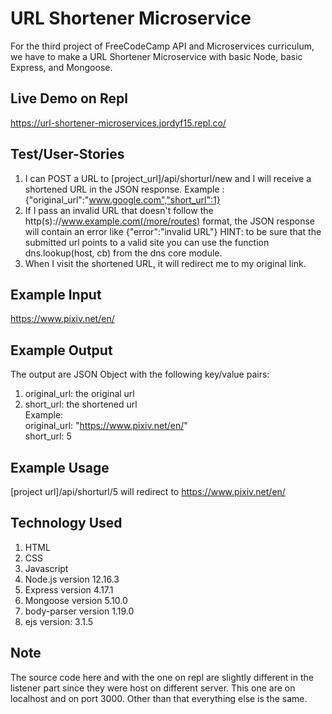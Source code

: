 # URL Shortener Microservice
For the third project of FreeCodeCamp API and Microservices curriculum, we have to make a URL Shortener Microservice with basic Node, basic Express, and Mongoose.

## Live Demo on Repl
https://url-shortener-microservices.jordyf15.repl.co/

## Test/User-Stories
1. I can POST a URL to [project_url]/api/shorturl/new and I will receive a shortened URL in the JSON response.
    Example : {"original_url":"www.google.com","short_url":1}
2. If I pass an invalid URL that doesn't follow the http(s)://www.example.com(/more/routes) format,
    the JSON response will contain an error like {"error":"invalid URL"}
    HINT: to be sure that the submitted url points to a valid site you can use the function dns.lookup(host, cb) from the dns core module.
3. When I visit the shortened URL, it will redirect me to my original link.

## Example Input
https://www.pixiv.net/en/

## Example Output
The output are JSON Object with the following key/value pairs:  
1. original_url: the original url
2. short_url: the shortened url   
Example:  
original_url: "https://www.pixiv.net/en/"  
short_url: 5

## Example Usage
[project url]/api/shorturl/5 will redirect to https://www.pixiv.net/en/

## Technology Used
1. HTML
2. CSS
3. Javascript
4. Node.js version 12.16.3
5. Express version 4.17.1
6. Mongoose version 5.10.0
7. body-parser version 1.19.0
8. ejs version: 3.1.5

## Note
The source code here and with the one on repl are slightly different in the listener part since they were host on different server. This one are on localhost and on port 3000. Other than that everything else is the same.

